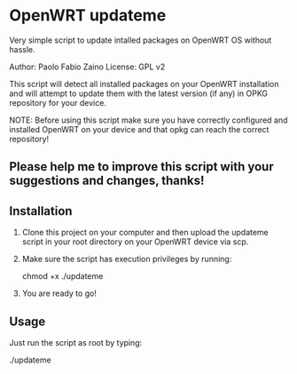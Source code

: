 # OpenWRT updateme
Very simple script to update intalled packages on OpenWRT OS without hassle.

Author: Paolo Fabio Zaino
License: GPL v2

This script will detect all installed packages on your OpenWRT installation and will attempt to update them with the latest version (if any) in OPKG repository for your device.

NOTE: Before using this script make sure you have correctly configured and installed OpenWRT on your device and that opkg can reach the correct repository!

Please help me to improve this script with your suggestions and changes, thanks!
--------------------------------------------------------------------------------

## Installation
1) Clone this project on your computer and then upload the updateme script in your root directory on your OpenWRT device via scp.

2) Make sure the script has execution privileges by running:

   chmod +x ./updateme

3) You are ready to go!

## Usage
Just run the script as root by typing:

./updateme

